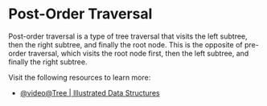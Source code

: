 # Post-Order Traversal

Post-order traversal is a type of tree traversal that visits the left subtree, then the right subtree, and finally the root node. This is the opposite of pre-order traversal, which visits the root node first, then the left subtree, and finally the right subtree.

Visit the following resources to learn more:

- [@video@Tree | Illustrated Data Structures](https://www.youtube.com/watch?v=S2W3SXGPVyU)
